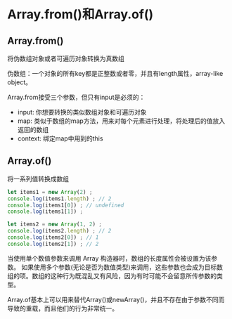 # Array.from()和Array.of()

## Array.from()

将伪数组对象或者可遍历对象转换为真数组

伪数组：一个对象的所有key都是正整数或者零，并且有length属性，array-like object。

Array.from接受三个参数，但只有input是必须的：

- input: 你想要转换的类似数组对象和可遍历对象
- map: 类似于数组的map方法，用来对每个元素进行处理，将处理后的值放入返回的数组
- context: 绑定map中用到的this

## Array.of()

将一系列值转换成数组

```js
let items1 = new Array(2) ;
console.log(items1.length) ; // 2
console.log(items1[0]) ; // undefined
console.log(items1[1]) ;

let items2 = new Array(1, 2) ;
console.log(items2.length) ; // 2
console.log(items2[0]) ; // 1
console.log(items2[1]) ; // 2
```

当使用单个数值参数来调用 Array 构造器时，数组的长度属性会被设置为该参数。 如果使用多个参数(无论是否为数值类型)来调用，这些参数也会成为目标数组的项。数组的这种行为既混乱又有风险，因为有时可能不会留意所传参数的类型。

Array.of基本上可以用来替代Array()或newArray()，并且不存在由于参数不同而导致的重载，而且他们的行为非常统一。
